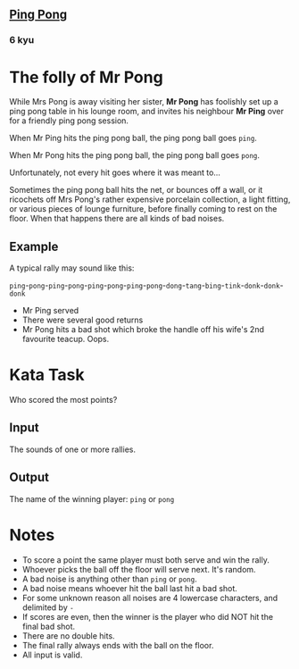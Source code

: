 <h2><a href=https://www.codewars.com/kata/5ea39ab1d8425e0029fcd035/train/python target="_blank">Ping Pong</a></h2><h3>6 kyu</h3><h1 id="the-folly-of-mr-pong">The folly of Mr Pong</h1><p>While Mrs Pong is away visiting her sister, <strong>Mr Pong</strong> has foolishly set up a ping pong table in his lounge room, and invites his neighbour <strong>Mr Ping</strong> over for a friendly ping pong session.</p><p>When Mr Ping hits the ping pong ball, the ping pong ball goes <code>ping</code>.</p><p>When Mr Pong hits the ping pong ball, the ping pong ball goes <code>pong</code>.</p><p>Unfortunately, not every hit goes where it was meant to...</p><p>Sometimes the ping pong ball hits the net, or bounces off a wall, or it ricochets off Mrs Pong's rather expensive porcelain collection, a light fitting, or various pieces of lounge furniture, before finally coming to rest on the floor. When that happens there are all kinds of bad noises.</p><h2 id="example">Example</h2><p>A typical rally may sound like this:</p><p><code>ping</code>-<code>pong</code>-<code>ping</code>-<code>pong</code>-<code>ping</code>-<code>pong</code>-<code>ping</code>-<code>pong</code>-<code>dong</code>-<code>tang</code>-<code>bing</code>-<code>tink</code>-<code>donk</code>-<code>donk</code>-<code>donk</code></p><ul><li>Mr Ping served</li><li>There were several good returns</li><li>Mr Pong hits a bad shot which broke the handle off his wife's 2nd favourite teacup. Oops.</li></ul><h1 id="kata-task">Kata Task</h1><p>Who scored the most points?</p><h2 id="input">Input</h2><p>The sounds of one or more rallies.</p><h2 id="output">Output</h2><p>The name of the winning player: <code>ping</code> or <code>pong</code></p><h1 id="notes">Notes</h1><ul><li>To score a point the same player must both serve and win the rally.</li><li>Whoever picks the ball off the floor will serve next. It's random.</li><li>A bad noise is anything other than <code>ping</code> or <code>pong</code>.</li><li>A bad noise means whoever hit the ball last hit a bad shot.</li><li>For some unknown reason all noises are 4 lowercase characters, and delimited by <code>-</code></li><li>If scores are even, then the winner is the player who did NOT hit the final bad shot.</li><li>There are no double hits.</li><li>The final rally always ends with the ball on the floor.</li><li>All input is valid.</li></ul>